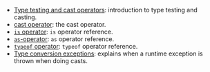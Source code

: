 





- [Type testing and cast operators][type-testing-and-cast-operators]: introduction to type testing and casting.
- [cast operator][cast-operator]: the cast operator.
- [`is` operator][is-operator]: `is` operator reference.
- [`as`-operator][as-operator]: `as` operator reference.
- [`typeof` operator][typeof-operator]: `typeof` operator reference.
- [Type conversion exceptions][type-conversion-exceptions]: explains when a runtime exception is thrown when doing casts.

[type-testing-and-cast-operators]: https://docs.microsoft.com/en-us/dotnet/csharp/language-reference/operators/type-testing-and-cast
[is-operator]: https://docs.microsoft.com/en-us/dotnet/csharp/language-reference/operators/type-testing-and-cast#is-operator
[as-operator]: https://docs.microsoft.com/en-us/dotnet/csharp/language-reference/operators/type-testing-and-cast#as-operator
[cast-operator]: https://docs.microsoft.com/en-us/dotnet/csharp/language-reference/operators/type-testing-and-cast#cast-operator-
[typeof-operator]: https://docs.microsoft.com/en-us/dotnet/csharp/language-reference/operators/type-testing-and-cast#typeof-operator
[type-conversion-exceptions]: https://docs.microsoft.com/en-us/dotnet/csharp/programming-guide/types/casting-and-type-conversions#type-conversion-exceptions-at-run-time
